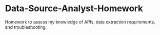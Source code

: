 # Data-Source-Analyst-Homework
Homework to assess my knowledge of APIs, data extraction requirements, and troubleshooting.
